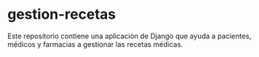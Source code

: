 # gestion-recetas
Este repositorio contiene una aplicación de Django que ayuda a pacientes, médicos y farmacias a gestionar las recetas médicas.
